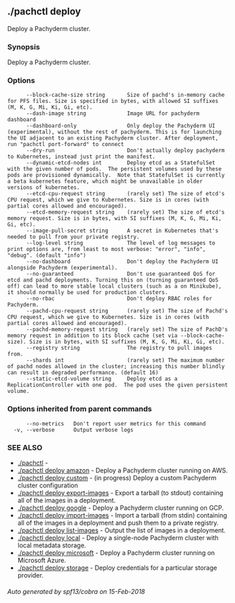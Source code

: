 ## ./pachctl deploy

Deploy a Pachyderm cluster.

### Synopsis


Deploy a Pachyderm cluster.

### Options

```
      --block-cache-size string       Size of pachd's in-memory cache for PFS files. Size is specified in bytes, with allowed SI suffixes (M, K, G, Mi, Ki, Gi, etc).
      --dash-image string             Image URL for pachyderm dashboard
      --dashboard-only                Only deploy the Pachyderm UI (experimental), without the rest of pachyderm. This is for launching the UI adjacent to an existing Pachyderm cluster. After deployment, run "pachctl port-forward" to connect
      --dry-run                       Don't actually deploy pachyderm to Kubernetes, instead just print the manifest.
      --dynamic-etcd-nodes int        Deploy etcd as a StatefulSet with the given number of pods.  The persistent volumes used by these pods are provisioned dynamically.  Note that StatefulSet is currently a beta kubernetes feature, which might be unavailable in older versions of kubernetes.
      --etcd-cpu-request string       (rarely set) The size of etcd's CPU request, which we give to Kubernetes. Size is in cores (with partial cores allowed and encouraged).
      --etcd-memory-request string    (rarely set) The size of etcd's memory request. Size is in bytes, with SI suffixes (M, K, G, Mi, Ki, Gi, etc).
      --image-pull-secret string      A secret in Kubernetes that's needed to pull from your private registry.
      --log-level string              The level of log messages to print options are, from least to most verbose: "error", "info", "debug". (default "info")
      --no-dashboard                  Don't deploy the Pachyderm UI alongside Pachyderm (experimental).
      --no-guaranteed                 Don't use guaranteed QoS for etcd and pachd deployments. Turning this on (turning guaranteed QoS off) can lead to more stable local clusters (such as a on Minikube), it should normally be used for production clusters.
      --no-rbac                       Don't deploy RBAC roles for Pachyderm.
      --pachd-cpu-request string      (rarely set) The size of Pachd's CPU request, which we give to Kubernetes. Size is in cores (with partial cores allowed and encouraged).
      --pachd-memory-request string   (rarely set) The size of PachD's memory request in addition to its block cache (set via --block-cache-size). Size is in bytes, with SI suffixes (M, K, G, Mi, Ki, Gi, etc).
      --registry string               The registry to pull images from.
      --shards int                    (rarely set) The maximum number of pachd nodes allowed in the cluster; increasing this number blindly can result in degraded performance. (default 16)
      --static-etcd-volume string     Deploy etcd as a ReplicationController with one pod.  The pod uses the given persistent volume.
```

### Options inherited from parent commands

```
      --no-metrics   Don't report user metrics for this command
  -v, --verbose      Output verbose logs
```

### SEE ALSO
* [./pachctl](./pachctl.md)	 - 
* [./pachctl deploy amazon](./pachctl_deploy_amazon.md)	 - Deploy a Pachyderm cluster running on AWS.
* [./pachctl deploy custom](./pachctl_deploy_custom.md)	 - (in progress) Deploy a custom Pachyderm cluster configuration
* [./pachctl deploy export-images](./pachctl_deploy_export-images.md)	 - Export a tarball (to stdout) containing all of the images in a deployment.
* [./pachctl deploy google](./pachctl_deploy_google.md)	 - Deploy a Pachyderm cluster running on GCP.
* [./pachctl deploy import-images](./pachctl_deploy_import-images.md)	 - Import a tarball (from stdin) containing all of the images in a deployment and push them to a private registry.
* [./pachctl deploy list-images](./pachctl_deploy_list-images.md)	 - Output the list of images in a deployment.
* [./pachctl deploy local](./pachctl_deploy_local.md)	 - Deploy a single-node Pachyderm cluster with local metadata storage.
* [./pachctl deploy microsoft](./pachctl_deploy_microsoft.md)	 - Deploy a Pachyderm cluster running on Microsoft Azure.
* [./pachctl deploy storage](./pachctl_deploy_storage.md)	 - Deploy credentials for a particular storage provider.

###### Auto generated by spf13/cobra on 15-Feb-2018
